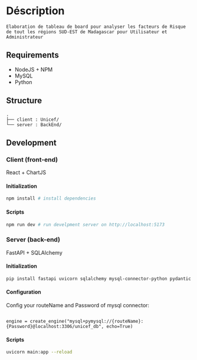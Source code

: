 # Déscription 

    Elaboration de tableau de board pour analyser les facteurs de Risque de tout les régions SUD-EST de Madagascar pour Utilisateur et Administrateur 


## Requirements

- NodeJS + NPM
- MySQL
- Python

## Structure

```
.
├── client : Unicef/
└── server : BackEnd/
```

## Development

### Client (front-end)

 React + ChartJS

#### Initialization

```bash
npm install # install dependencies
```

#### Scripts

```bash
npm run dev # run develpment server on http://localhost:5173

```

### Server (back-end)

FastAPI + SQLAlchemy

#### Initialization

```bash
pip install fastapi uvicorn sqlalchemy mysql-connector-python pydantic databases numpy pandas

```

#### Configuration

Config your routeName and Password of mysql connector:

```env

engine = create_engine("mysql+pymysql://{routeName}:{Password}@localhost:3306/unicef_db", echo=True)

```

#### Scripts

```bash
uvicorn main:app --reload

```



